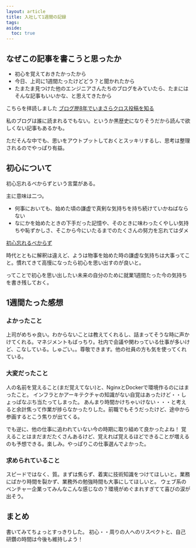 ```yaml
---
layout: article
title: 入社して1週間の記録
tags:
aside:
  toc: true
---
```


## なぜこの記事を書こうと思ったか

- 初心を覚えておきたかったから
- 今日、上司に1週間たったけどどう？と聞かれたから
- たまたま見つけた他のエンジニアさんたちのブログをみていたら、たまにはそんな記事もいいかな、と思えてきたから

こちらを拝読しました
[ブログ歴8年でいまさらクロス投稿を知る](https://hack-le.com/cross/#%E4%BA%BA%E3%81%AB%E8%A6%8B%E3%82%89%E3%82%8C%E3%82%8B%E3%81%9F%E3%82%81%E3%81%A7%E3%81%AF%E3%81%AA%E3%81%84%E3%81%8C)


私のブログは誰に読まれるでもない。というか黒歴史になりそうだから読んで欲しくない記事もあるかも。

ただそんな中でも、思いをアウトプットしておくとスッキリするし、思考は整理されるのでやっぱり有益。

## 初心について

初心忘れるべからずという言葉がある。

主に意味は二つ。

- 何事においても、始めた頃の謙虚で真剣な気持ちを持ち続けていかねばならない
- なにかを始めたときの下手だった記憶や、そのときに味わったくやしい気持ちや恥ずかしさ、そこから今にいたるまでのたくさんの努力を忘れてはダメ

[初心忘れるべからず](https://www.nohkai.ne.jp/tyorei/?p=2495)

時代とともに解釈は違えど、ようは物事を始めた時の謙虚な気持ちは大事ってこと。慣れてきて高慢になったら初心を思い出すのが良いと。

ってことで初心を思い出したい未来の自分のために就業1週間たった今の気持ちを書き残しておく。


## 1週間たった感想

### よかったこと
上司がめちゃ良い。わからないことは教えてくれるし、詰まってそうな時に声かけてくれる。マネジメントもばっちり。社内で会議や関わっている仕事が多いけど、こなしている。しゅごい。。尊敬できます。他の社員の方も気を使ってくれている。

### 大変だったこと
人の名前を覚えること(まだ覚えてない)と、NginxとDockerで環境作るのにはまったこと。
インフラとかアーキテクチャの知識がない自覚はあったけど・・しょっぱなぶち当たってしまった。
あんまり時間かけちゃいけない・・・と考えると余計焦って作業が捗らなかったりした。前職でもそうだったけど、途中から参画するとこう焦りが出てくる。

でも逆に、他の仕事に追われていない今の時期に取り組めて良かったよね！
覚えることはまだまだたくさんあるけど、覚えれば覚えるほどできることが増えるのも予想できる。楽しみ。やっぱりこの仕事選んでよかった。


### 求められていること
スピードではなく、質。まずは焦らず、着実に技術知識をつけてほしいと。業務にばかり時間を裂かず、業務外の勉強時間も大事にしてほしいと。
ウェブ系のベンチャー企業ってみんなこんな感じなの？環境がめぐまれすぎてて喜びの涙が出そう。

## まとめ

書いてみてちょっとすっきりした。
初心・・周りの人へのリスペクトと、自己研鑽の時間は今後も維持しよう！


